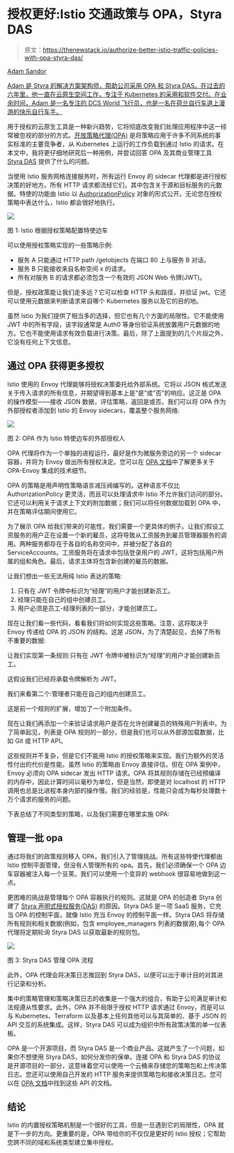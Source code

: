 # 授权更好:Istio 交通政策与 OPA，Styra DAS

> 原文：<https://thenewstack.io/authorize-better-istio-traffic-policies-with-opa-styra-das/>

[](https://www.linkedin.com/in/adamsandor/)

[Adam Sandor](https://www.linkedin.com/in/adamsandor/)

[Adam 是 Styra 的解决方案架构师，帮助公司采用 OPA 和 Styra DAS。在过去的六年里，他一直在云原生空间工作，专注于 Kubernetes 的采用和软件交付。在业余时间，Adam 是一名专注的 DCS World 飞行员，也是一名在荷兰自行车道上漫游的快乐自行车手。](https://www.linkedin.com/in/adamsandor/)

[](https://www.linkedin.com/in/adamsandor/)[](https://www.linkedin.com/in/adamsandor/)

用于授权的云原生工具是一种新兴趋势，它将彻底改变我们处理应用程序中这一经常被忽视的部分的方式。[开放策略代理(OPA)](https://www.openpolicyagent.org/) 是将策略应用于许多不同系统的事实标准的主要竞争者，从 Kubernetes 上运行的工作负载到通过 Istio 的请求。在本文中，我将更仔细地研究后一种用例，并尝试回答 OPA 及其商业管理工具 [Styra DAS](https://www.styra.com/) 提供了什么的问题。

当使用 Istio 服务网格连接服务时，所有运行 Envoy 的 sidecar 代理都是进行授权决策的好地方。所有 HTTP 请求都流经它们，其中包含关于源和目标服务的元数据。特使的功能由 Istio 以 [AuthorizationPolicy](https://istio.io/latest/docs/reference/config/security/authorization-policy) 对象的形式公开。无论您在授权策略中表达什么，Istio 都会很好地执行。

[![](img/0e84b741eff287efcd67f1d9f5b2db73.png)](https://cdn.thenewstack.io/media/2021/07/5ae8f3bd-image1.jpg)

图 1: Istio 根据授权策略配置特使边车

可以使用授权策略实现的一些策略示例:

*   服务 A 只能通过 HTTP path /getobjects 在端口 80 上与服务 B 对话。
*   服务 B 只能接收来自名称空间 x 的请求。
*   所有对服务 B 的请求都必须包含一个有效的 JSON Web 令牌(JWT)。

但是，授权政策能让我们走多远？它可以检查 HTTP 头和路径，并验证 jwt。它还可以使用元数据来判断请求来自哪个 Kubernetes 服务以及它的目的地。

虽然 Istio 为我们提供了相当多的选择，但它也有几个方面的局限性。它不能使用 JWT 中的所有字段，该字段通常是 Auth0 等身份验证系统放置用户元数据的地方。它也不能使用请求有效负载进行决策。最后，除了上面提到的几个片段之外，它没有任何上下文信息。

## 通过 OPA 获得更多授权

Istio 使用的 Envoy 代理能够将授权决策委托给外部系统。它将以 JSON 格式发送关于传入请求的所有信息，并期望得到基本上是“是”或“否”的响应。这正是 OPA 的操作模型——接收 JSON 数据，评估策略，返回是或否。我们可以将 OPA 作为外部授权者添加到 Istio 的 Envoy sidecars，覆盖整个服务网络:

[![](img/6a768cfea7861f81f7663b0178ff4b7b.png)](https://cdn.thenewstack.io/media/2021/07/ae491802-image3.jpg)

图 2: OPA 作为 Istio 特使边车的外部授权人

OPA 代理将作为一个单独的进程运行，最好是作为微服务旁边的另一个 sidecar 容器，并将为 Envoy 做出所有授权决定。您可以在 [OPA 文档](https://www.openpolicyagent.org/docs/latest/envoy-introduction/)中了解更多关于 OPA-Envoy 集成的技术细节。

OPA 的策略是用声明性策略语言减压阀编写的。这种语言不仅比 AuthorizationPolicy 更灵活，而且可以处理请求中 Istio 不允许我们访问的部分。它还可以利用关于请求上下文的附加数据；我们可以将任何数据加载到 OPA 中，并在策略评估期间使用它。

为了展示 OPA 给我们带来的可能性，我们需要一个更具体的例子。让我们假设工资服务的用户正在设置一个新的雇员，这将导致从工资服务到雇员管理器服务的调用。两种服务都存在于各自的名称空间中，并被分配了各自的 ServiceAccounts。工资服务将在请求中包括登录用户的 JWT，这将包括用户所属的组和角色。最后，请求主体将包含新创建的雇员的数据。

让我们想出一些无法用纯 Istio 表达的策略:

1.  只有在 JWT 令牌中标识为“经理”的用户才能创建新员工。
2.  经理只能在自己的组中创建员工。
3.  用户必须是员工-经理列表的一部分，才能创建员工。

现在让我们看一些代码，看看我们将如何实现这些策略。注意，这将取决于 Envoy 传递给 OPA 的 JSON 的结构。这是 JSON，为了清楚起见，去掉了所有不重要的数据:

让我们实现第一条规则:只有在 JWT 令牌中被标识为“经理”的用户才能创建新员工。

这假设我们已经将承载令牌解析为 JWT。

我们来看第二个:管理者只能在自己的组内创建员工。

这是前一个规则的扩展，增加了一个附加条件。

现在让我们再添加一个来验证请求用户是否在允许创建雇员的特殊用户列表中。为了简单起见，列表是 OPA 规则的一部分，但是我们也可以从外部源加载数据，比如 Git 或 HTTP API。

这些规则并不复杂，但是它们不能用 Istio 的授权策略来实现。我们为额外的灵活性付出的代价是性能。虽然 Istio 的策略由 Envoy 直接评估，但在 OPA 案例中，Envoy 必须向 OPA sidecar 发出 HTTP 请求。OPA 将其规则存储在已经预编译的内存中，因此计算时间以毫秒为单位，但是当然，即使是对 localhost 的 HTTP 调用也总是比进程本身内部的操作慢。我们的经验是，性能只会成为每秒处理数十万个请求的服务的问题。

下表总结了不同类型的策略，以及我们需要在哪里实施 OPA:

## 管理一批 opa

通过将我们的政策规则移入 OPA，我们引入了管理挑战。所有这些特使代理都由 Istio 控制平面管理，但没有人管理所有的 opa。首先，我们必须确保一个 OPA 边车容器被注入每一个豆荚。我们可以使用一个变异的 webhook 很容易地做到这一点。

更困难的挑战是管理每个 OPA 容器执行的规则。这就是 OPA 的创造者 Styra 创建了 [Styra 声明式授权服务(DAS)](https://www.styra.com/) 的原因。Styra DAS 是一项 SaaS 服务，它充当 OPA 的控制平面，就像 Istio 充当 Envoy 的控制平面一样。Styra DAS 将存储所有规则和相关数据(例如，包含 employee_managers 列表的数据源),每个 OPA 代理将定期轮询 Styra DAS 以获取最新的规则包。

[![](img/bda3a78e1787990b6b9446f3e80e6842.png)](https://cdn.thenewstack.io/media/2021/07/c2efda26-image2.jpg)

图 3: Styra DAS 管理 OPA 流程

此外，OPA 代理会将决策日志推回到 Styra DAS，以便可以出于审计目的对其进行记录和分析。

集中的策略管理和策略决策日志的收集是一个强大的组合，有助于公司满足审计和法规遵从性要求。此外，OPA 并不局限于授权 HTTP 请求通过 Envoy，而是可以与 Kubernetes、Terraform 以及基本上任何其他可以与其简单的、基于 JSON 的 API 交互的系统集成。这样，Styra DAS 可以成为组织中所有政策决策的单一仪表板。

OPA 是一个开源项目，而 Styra DAS 是一个商业产品。这就产生了一个问题，如果你不想使用 Styra DAS，如何分发你的保单。连接 OPA 和 Styra DAS 的协议是开源项目的一部分，这意味着您可以使用一个云桶来存储您的策略包和上传决策日志。您还可以使用自己开发的 HTTP 服务来提供策略包和接收决策日志。您可以在 [OPA 文档](https://www.openpolicyagent.org/docs/latest/management-introduction/)中找到这些 API 的文档。

## 结论

Istio 的内置授权策略机制是一个很好的工具，但是一旦遇到它的局限性，OPA 就是下一步的方向。更重要的是，OPA 带给你的不仅仅是更好的 Istio 授权；它帮助您跨不同的域和系统类型建立集中授权。

<svg xmlns:xlink="http://www.w3.org/1999/xlink" viewBox="0 0 68 31" version="1.1"><title>Group</title> <desc>Created with Sketch.</desc></svg>